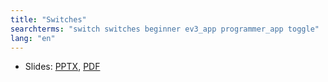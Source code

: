 ```yaml
---
title: "Switches"
searchterms: "switch switches beginner ev3_app programmer_app toggle"
lang: "en"
---
```


	     
 <ul>
 <li class="ng-binding">Slides:
 <a href="translations/en-us/tablet/beginner/Switches.pptx">PPTX</a>,
 <a href="translations/en-us/tablet/beginner/Switches.pdf">PDF</a>
 </li>
 </ul>
